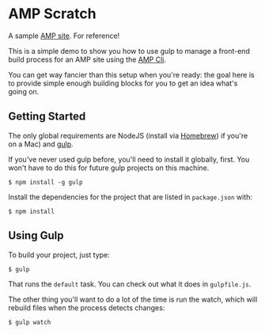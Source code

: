 AMP Scratch
===========

A sample [AMP site](http://www.aolpublishers.com/support/documentation/sites/filebased.md). For reference!

This is a simple demo to show you how to use gulp to manage a front-end build process for an AMP site using the [AMP Cli](http://www.aolpublishers.com/support/documentation/sites/filebased/dev/cli.md).

You can get way fancier than this setup when you're ready: the goal here is to provide simple enough building blocks for you to get an idea what's going on.

Getting Started
---------------

The only global requirements are NodeJS (install via [Homebrew](http://brew.sh/)) if you're on a Mac) and [gulp](http://gulpjs.com/).

If you've never used gulp before, you'll need to install it globally, first. You won't have to do this for future gulp projects on this machine.

```
$ npm install -g gulp
```

Install the dependencies for the project that are listed in `package.json` with:

```
$ npm install
```

Using Gulp
----------

To build your project, just type:

```
$ gulp
```

That runs the `default` task. You can check out what it does in `gulpfile.js`.

The other thing you'll want to do a lot of the time is run the watch, which will rebuild files when the process detects changes:

```
$ gulp watch
```

